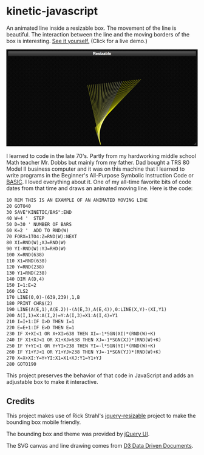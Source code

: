 # kinetic-javascript
An animated line inside a resizable box. The movement of the line is beautiful. The interaction between the line and the moving borders of the box is interesting. [See it yourself.](https://www.reimagize.com/kinetic) (Click for a live demo.)

![screenshot](screenshots/kinetic-javascript.jpg)

I learned to code in the late 70's. Partly from my hardworking middle school Math teacher Mr. Dobbs but mainly from my father. Dad bought a TRS 80 Model II business computer and it was on this machine that I learned to write programs in the Beginner's All-Purpose Symbolic Instruction Code or [BASIC](https://en.wikipedia.org/wiki/BASIC). I loved everything about it. One of my all-time favorite bits of code dates from that time and draws an animated moving line. Here is the code:

    10 REM THIS IS AN EXAMPLE OF AN ANIMATED MOVING LINE
    20 GOTO40
    30 SAVE"KINETIC/BAS":END
    40 W=4 '  STEP
    50 D=30 ' NUMBER OF BARS
    60 K=2 '  ADD TO RND(W)
    70 FORX=1TO4:Z=RND(W):NEXT
    80 XI=RND(W);XJ=RND(W)
    90 YI-RND(W):YJ=RHD(W)
    100 X=RND(638)
    110 X1=RND(638)
    120 Y=RND(238)
    130 Y1=RND(238)
    140 DIM A(D,4)
    150 I=1:E=2
    160 CLS2
    170 LINE(0,0)-(639,239),1,B
    180 PRINT CHR$(2)
    190 LINE(A(E,1),A(E.2))-(A(E,3),A(E,4)),0:LINE(X,Y)-(XI,Y1)
    200 A(I,1)=X:A(I,2)=Y:A(I,3)=X1:A(I,4)=Y1
    210 I=I+1:IF I>D THEN I=1
    220 E=E+1:IF E>D THEN E=1
    230 IF X+XI<1 OR X+XI>638 THEN XI=-1*SGN(XI)*(RND(W)+K)
    240 IF X1+XJ<1 OR X1+XJ>638 THEN XJ=-1*SGN(XJ)*(RND(W)+K)
    250 IF Y+YI<1 OR Y+YI>238 THEN YI=-l*SGN(YI)*(RND(W)+K)
    260 IF Y1+YJ<1 OR Y1+YJ>238 THEN YJ=-1*SGN(YJ)*(RND(W)+K)
    270 X=X+XI:Y=Y+YI:X1=X1+XJ:Y1=Y1+YJ
    280 GOTO190
This project preserves the behavior of that code in JavaScript and adds an adjustable box to make it interactive.

## Credits

This project makes use of Rick Strahl's [jquery-resizable](https://github.com/RickStrahl/jquery-resizable) project to make the bounding box mobile friendly.

The bounding box and theme was provided by [jQuery UI](https://jqueryui.com/resizable/).

The SVG canvas and line drawing comes from [D3 Data Driven Documents](https://d3js.org/).
